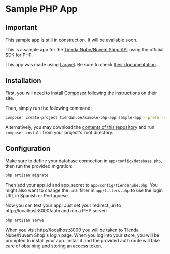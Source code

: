 Sample PHP App
==============

Important
---------
This sample app is still in construction. It will be available soon.


This is a sample app for the [Tienda Nube/Nuvem Shop API](https://github.com/TiendaNube/api-docs) using the official [SDK for PHP](https://github.com/TiendaNube/tiendanube-php-sdk).

This app was made using [Laravel](http://laravel.com/). Be sure to check [their documentation](laravel.com/docs).


Installation
------------
First, you will need to install [Composer](http://getcomposer.org/) following the instructions on their site.

Then, simply run the following command:

```sh
composer create-project tiendanube/sample-php-app sample-app --prefer-dist
```

Alternatively, you may download the [contents of this repository](https://github.com/TiendaNube/tiendanube-php-sdk/archive/master.zip) and run `composer install` from your project's root directory.

Configuration
-------------
Make sure to define your database connection in `app/config/database.php`, then run the provided migration:

```sh
php artisan migrate
```

Then add your app_id and app_secret to `app/config/tiendanube.php`. You might also want to change the `auth` filter in `app/filters.php` to use the login URL in Spanish or Portuguese.

Now you can test your app! Just set your redirect_uri to http://localhost:8000/auth and run a PHP server:

```sh
php artisan serve
```

When you visit http://localhost:8000 you will be taken to Tienda Nube/Nuvem Shop's login page. When you log into your store, you will be prompted to install your app. Install it and the provided auth route will take care of obtaining and storing an access token.
